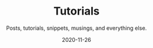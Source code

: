---
title: Tutorials
subtitle: Posts, tutorials, snippets, musings, and everything else.
date: 2020-11-26
type: section
layout: "tutorials"
---